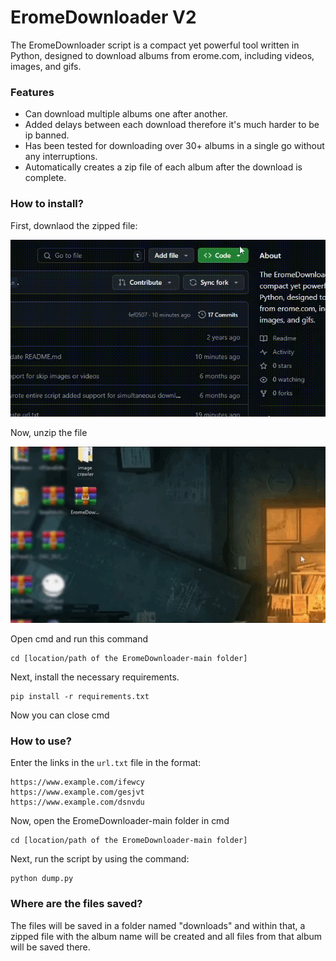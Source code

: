# EromeDownloader V2

The EromeDownloader script is a compact yet powerful tool written in Python, designed to download albums from erome.com, including videos, images, and gifs.

### Features

- Can download multiple albums one after another.
- Added delays between each download therefore it's much harder to be ip banned.
- Has been tested for downloading over 30+ albums in a single go without any interruptions.
- Automatically creates a zip file of each album after the download is complete.

### How to install?

First, downlaod the zipped file:

![Demo](https://raw.githubusercontent.com/TEXRD-EXC/EromeDownloader/refs/heads/main/how%20to%20download.gif)

Now, unzip the file

![Demo](https://raw.githubusercontent.com/TEXRD-EXC/EromeDownloader/refs/heads/main/unzip.gif)

Open cmd and run this command

```
cd [location/path of the EromeDownloader-main folder]
```

Next, install the necessary requirements.

```
pip install -r requirements.txt
```
Now you can close cmd

### How to use?
Enter the links in the `url.txt` file in the format:

```
https://www.example.com/ifewcy
https://www.example.com/gesjvt
https://www.example.com/dsnvdu
```
Now, open the EromeDownloader-main folder in cmd

```
cd [location/path of the EromeDownloader-main folder]
```

Next, run the script by using the command:

```
python dump.py
```

### Where are the files saved?

The files will be saved in a folder named "downloads" and within that, a zipped file with the album name will be created and all files from that album will be saved there.
